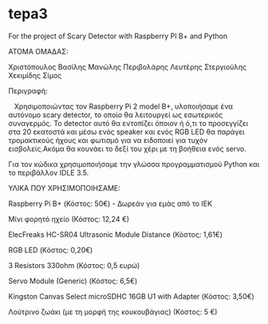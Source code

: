 # tepa3
For the project of Scary Detector with Raspberry PI B+ and Python

ΑΤΟΜΑ ΟΜΑΔΑΣ:

Χριστόπουλος Βασίλης
Μανώλης Περιβολάρης
Λευτέρης Στεργιούλης
Χεκιμίδης Σίμος

Περιγραφή:

   Χρησιμοποιώντας τον Raspberry Pi 2 model B+, υλοποιήσαμε ένα αυτόνομο scary detector, το οποίο θα λειτουργεί ως εσωτερικός συναγερμός. Το detector αυτό θα εντοπίζει όποιον ή ό,τι το προσεγγίζει στα 20 εκατοστά και μέσω ενός speaker και ενός RGB LED θα παράγει τρομακτικούς ήχους και φωτισμό για να ειδοποιεί για τυχόν εισβολείς.Ακόμα θα κουνάει το δεξί του χέρι με τη βοήθεια ενός servo.
   
Για τον κώδικα χρησιμοποιήσαμε την γλώσσα προγραμματισμού Python και το περιβάλλον IDLE 3.5.

ΥΛΙΚΑ ΠΟΥ ΧΡΗΣΙΜΟΠΟΙΗΣΑΜΕ:

Raspberry Pi B+ (Κόστος: 50€) - Δωρεάν για εμάς από το ΙΕΚ

Μίνι φορητό ηχείο (Κόστος: 12,24 €) 

ElecFreaks HC-SR04 Ultrasonic Module Distance (Κόστος: 1,61€)

RGB LED (Κόστος: 0,20€)

3 Resistors 330ohm (Κόστος: 0,5 ευρώ)

Servo Module (Generic) (Κόστος: 6,5€)

Kingston Canvas Select microSDHC 16GB U1 with Adapter (Κόστος: 3,50€)

Λούτρινο ζωάκι (με τη μορφή της κουκουβάγιας) (Κόστος: 5 €)


